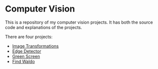 # Computer Vision

This is a repository of my computer vision projects. It has both the source code and explanations of the projects.

There are four projects:
- [Image Transformations](https://github.com/Youssef-Beltagy/computer-vision/tree/master/image_transformations)
- [Edge Detector](https://github.com/Youssef-Beltagy/computer-vision/tree/master/edge_detector)
- [Green Screen](https://github.com/Youssef-Beltagy/computer-vision/tree/master/green_screen)
- [Find Waldo](https://github.com/Youssef-Beltagy/computer-vision/tree/master/find_waldo) 